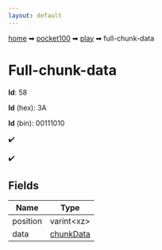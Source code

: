 ```yaml
---
layout: default
---
```


[home](/) ➡ [pocket100](/protocol/pocket100) ➡ [play](/protocol/pocket100/play) ➡ full-chunk-data

# Full-chunk-data

**Id**: 58

**Id** (hex): 3A

**Id** (bin): 00111010

✔️

✔️

## Fields

Name | Type
---|---
position | varint&lt;xz&gt;
data | [chunkData](/protocol/pocket100/types/chunk-data)

